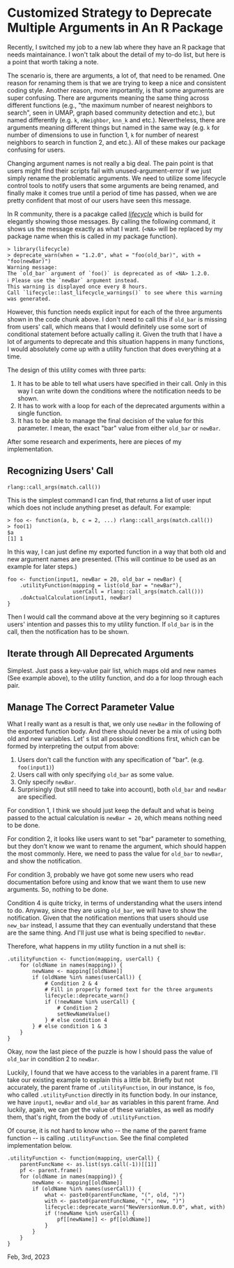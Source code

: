 # Customized Strategy to Deprecate Multiple Arguments in An R Package

Recently, I switched my job to a new lab where they have an R package that needs maintainance. I won't talk about the detail of my to-do list, but here is a point that worth taking a note. 

The scenario is, there are arguments, a lot of, that need to be renamed. One reason for renaming them is that we are trying to keep a nice and consistent coding style. Another reason, more importantly, is that some arguments are super confusing. There are arguments meaning the same thing across different functions (e.g., "the maximum number of nearest neighbors to search", seen in UMAP, graph based community detection and etc.), but named differently (e.g. `k`, `nNeighbor`, `knn_k` and etc.). Nevertheless, there are arguments meaning different things but named in the same way (e.g. `k` for number of dimensions to use in function 1, `k` for number of nearest neighbors to search in function 2, and etc.). All of these makes our package confusing for users. 

Changing argument names is not really a big deal. The pain point is that users might find their scripts fail with unused-argument-error if we just simply rename the problematic arguments. We need to utilize some lifecycle control tools to notify users that some arguments are being renamed, and finally make it comes true until a period of time has passed, when we are pretty confident that most of our users have seen this message.

In R community, there is a pacakge called [*lifecycle*](https://lifecycle.r-lib.org/) which is build for elegantly showing those messages. By calling the following command, it shows us the message exactly as what I want. (`<NA>` will be replaced by my package name when this is called in my package function). 

```{R}
> library(lifecycle)
> deprecate_warn(when = "1.2.0", what = "foo(old_bar)", with = "foo(newBar)")
Warning message:The `old_bar` argument of `foo()` is deprecated as of <NA> 1.2.0.ℹ Please use the `newBar` argument instead.This warning is displayed once every 8 hours.Call `lifecycle::last_lifecycle_warnings()` to see where this warning was generated. 
```

However, this function needs explicit input for each of the three arguments shown in the code chunk above. I don't need to call this if `old_bar` is missing from users' call, which means that I would definitely use some sort of conditional statement before actually calling it. Given the truth that I have a lot of arguments to deprecate and this situation happens in many functions, I would absolutely come up with a utility function that does everything at a time. 

The design of this utility comes with three parts: 

1. It has to be able to tell what users have specified in their call. Only in this way I can write down the conditions where the notification needs to be shown. 
2. It has to work with a loop for each of the deprecated arguments within a single function. 
3. It has to be able to manage the final decision of the value for this parameter. I mean, the exact "bar" value from either `old_bar` or `newBar`. 

After some research and experiments, here are pieces of my implementation.

## Recognizing Users' Call

```{R}
rlang::call_args(match.call())
```

This is the simplest command I can find, that returns a list of user input which does not include anything preset as default. For example:

```{R}
> foo <- function(a, b, c = 2, ...) rlang::call_args(match.call())
> foo(1)
$a[1] 1
```

In this way, I can just define my exported function in a way that both old and new argument names are presented. (This will continue to be used as an example for later steps.)

```{R}
foo <- function(input1, newBar = 20, old_bar = newBar) {
    .utilityFunction(mapping = list(old_bar = "newBar"),
                     userCall = rlang::call_args(match.call()))
    .doActualCalculation(input1, newBar)
}
```

Then I would call the command above at the very beginning so it captures users' intention and passes this to my utility function. 
If `old_bar` is in the call, then the notification has to be shown. 

## Iterate through All Deprecated Arguments

Simplest. Just pass a key-value pair list, which maps old and new names (See example above), to the utility function, and do a for loop through each pair. 

## Manage The Correct Parameter Value

What I really want as a result is that, we only use `newBar` in the following of the exported function body. And there should never be a mix of using both old and new variables. Let' s list all possible conditions first, which can be formed by interpreting the output from above: 

1. Users don't call the function with any specification of "bar". (e.g. `foo(input1)`)
2. Users call with only specifying `old_bar` as some value. 
3. Only specify `newBar`. 
4. Surprisingly (but still need to take into account), both `old_bar` and `newBar` are specified.

For condition 1, I think we should just keep the default and what is being passed to the actual calculation is `newBar = 20`, which means nothing need to be done. 

For condition 2, it looks like users want to set "bar" parameter to something, but they don't know we want to rename the argument, which should happen the most commonly. Here, we need to pass the value for `old_bar` to `newBar`, and show the notification. 

For condition 3, probably we have got some new users who read documentation before using and know that we want them to use new arguments. So, nothing to be done. 

Condition 4 is quite tricky, in terms of understanding what the users intend to do. Anyway, since they are using `old_bar`, we will have to show the notification. Given that the notification mentions that users should use `new_bar` instead, I assume that they can eventually understand that these are the same thing. And I'll just use what is being specified to `newBar`. 

Therefore, what happens in my utility function in a nut shell is:

```{R}
.utilityFunction <- function(mapping, userCall) {
    for (oldName in names(mapping)) {
        newName <- mapping[[oldName]]
        if (oldName %in% names(userCall)) {
            # Condition 2 & 4
            # Fill in properly formed text for the three arguments
            lifecycle::deprecate_warn()
            if (!newName %in% userCall) {
                # Condition 2
                setNewNameValue()
            } # else condition 4
        } # else condition 1 & 3
    }
}
```

Okay, now the last piece of the puzzle is how I should pass the value of `old_bar` in condition 2 to `newBar`. 

Luckily, I found that we have access to the variables in a parent frame. I'll take our existing example to explain this a little bit. Briefly but not accurately, the parent frame of `.utilityFunction`, in our instance, is `foo`, who called `.utilityFunction` directly in its function body. In our instance, we have `input1`, `newBar` and `old_bar` as variables in this parent frame. And luckily, again, we can get the value of these variables, as well as modify them, that's right, from the body of `.utilityFunction`. 

Of course, it is not hard to know who -- the name of the parent frame function -- is calling `.utilityFunction`. See the final completed implementation below.

```{R}
.utilityFunction <- function(mapping, userCall) {
    parentFuncName <- as.list(sys.call(-1))[[1]]
    pf <- parent.frame()
    for (oldName in names(mapping)) {
        newName <- mapping[[oldName]]
        if (oldName %in% names(userCall)) {
            what <- paste0(parentFuncName, "(", old, ")")            with <- paste0(parentFuncName, "(", new, ")")
            lifecycle::deprecate_warn("NewVersionNum.0.0", what, with)
            if (!newName %in% userCall) {
                pf[[newName]] <- pf[[oldName]]
            }
        }
    }
}
```

Feb, 3rd, 2023
